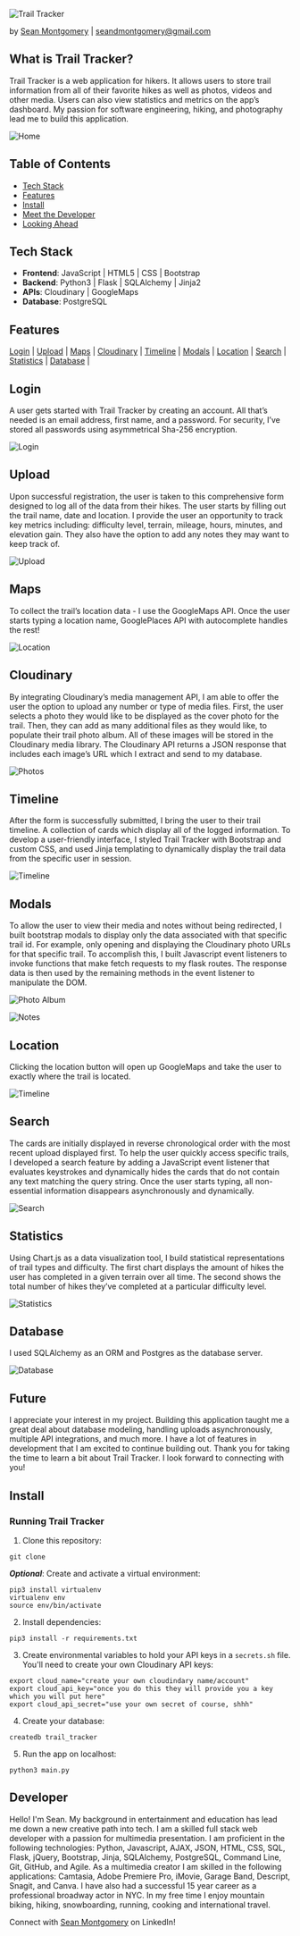 ![Trail Tracker](website/static/images/read-me-logo.png "Trail Tracker")

by [Sean Montgomery](https://www.linkedin.com/in/seandmontgomery/) | [seandmontgomery@gmail.com](mailto:seandmontgomery@gmail.com?subject=[GitHub]%20Trail_Tracker)

## <a name="#About"></a>What is Trail Tracker?

Trail Tracker is a web application for hikers. It allows users to store trail information from all of their favorite hikes as well as photos, videos and other media. Users can also view statistics and metrics on the app’s dashboard. My passion for software engineering, hiking, and photography lead me to build this application.

![Home](website/static/images/welcome.GIF)

## Table of Contents

- [Tech Stack](#Tech)
- [Features](#Features)
- [Install](#Install)
- [Meet the Developer](#Developer)
- [Looking Ahead](#Future)

## <a name="#Tech"></a>Tech Stack

- **Frontend**: JavaScript | HTML5 | CSS | Bootstrap
- **Backend**: Python3 | Flask | SQLAlchemy | Jinja2
- **APIs**: Cloudinary | GoogleMaps
- **Database**: PostgreSQL

## <a name="#Features"></a>Features

[Login](#Login) | [Upload](#Upload) | [Maps](#Maps) | [Cloudinary](#Cloudinary) | [Timeline](#Timeline) | [Modals](#Modals) | [Location](#Location) | [Search](#Search) | [Statistics](#Statistics) | [Database](#Database) |

## <a name="#Login"></a>Login

A user gets started with Trail Tracker by creating an account. All that’s needed is an email address, first name, and a password. For security, I’ve stored all passwords using asymmetrical Sha-256 encryption.

![Login](website/static/images/sign_up.GIF)

## <a name="#Upload"></a>Upload

Upon successful registration, the user is taken to this comprehensive form designed to log all of the data from their hikes. The user starts by filling out the trail name, date and location. I provide the user an opportunity to track key metrics including: difficulty level, terrain, mileage, hours, minutes, and elevation gain. They also have the option to add any notes they may want to keep track of.

![Upload](website/static/images/upload.GIF)

## <a name="#Maps"></a>Maps

To collect the trail’s location data - I use the GoogleMaps API. Once the user starts typing a location name, GooglePlaces API with autocomplete handles the rest!

![Location](website/static/images/location_input.GIF)

## <a name="#Cloudinary"></a>Cloudinary

By integrating Cloudinary’s media management API, I am able to offer the user the option to upload any number or type of media files. First, the user selects a photo they would like to be displayed as the cover photo for the trail. Then, they can add as many additional files as they would like, to populate their trail photo album. All of these images will be stored in the Cloudinary media library. The Cloudinary API returns a JSON response that includes each image’s URL which I extract and send to my database.

![Photos](website/static/images/photo_upload.GIF)

## <a name="#Timeline"></a>Timeline

After the form is successfully submitted, I bring the user to their trail timeline. A collection of cards which display all of the logged information. To develop a user-friendly interface, I styled Trail Tracker with Bootstrap and custom CSS, and used Jinja templating to dynamically display the trail data from the specific user in session.

![Timeline](website/static/images/timeline.GIF)

## <a name="#Modals"></a>Modals

To allow the user to view their media and notes without being redirected, I built bootstrap modals to display only the data associated with that specific trail id. For example, only opening and displaying the Cloudinary photo URLs for that specific trail. To accomplish this, I built Javascript event listeners to invoke functions that make fetch requests to my flask routes. The response data is then used by the remaining methods in the event listener to manipulate the DOM.

![Photo Album](website/static/images/photo_display.GIF)

![Notes](website/static/images/notes.GIF)

## <a name="#Location"></a>Location

Clicking the location button will open up GoogleMaps and take the user to exactly where the trail is located.

![Timeline](website/static/images/location.GIF)

## <a name="#Search"></a>Search

The cards are initially displayed in reverse chronological order with the most recent upload displayed first. To help the user quickly access specific trails, I developed a search feature by adding a JavaScript event listener that evaluates keystrokes and dynamically hides the cards that do not contain any text matching the query string. Once the user starts typing, all non-essential information disappears asynchronously and dynamically.

![Search](website/static/images/search.GIF)

## <a name="#Statistics"></a>Statistics

Using Chart.js as a data visualization tool, I build statistical representations of trail types and difficulty. The first chart displays the amount of hikes the user has completed in a given terrain over all time. The second shows the total number of hikes they’ve completed at a particular difficulty level.

![Statistics](website/static/images/charts.GIF)

## <a name="#Database"></a>Database

I used SQLAlchemy as an ORM and Postgres as the database server.

![Database](website/static/images/trail-tracker-db.png "Trail Tracker")

## <a name="#Future"></a>Future

I appreciate your interest in my project. Building this application taught me a great deal about database modeling, handling uploads asynchronously, multiple API integrations, and much more. I have a lot of features in development that I am excited to continue building out. Thank you for taking the time to learn a bit about Trail Tracker. I look forward to connecting with you!

## <a name="#Install"></a>Install

### Running Trail Tracker

1. Clone this repository:

```shell
git clone
```

**_Optional_**: Create and activate a virtual environment:

```shell
pip3 install virtualenv
virtualenv env
source env/bin/activate
```

2. Install dependencies:

```shell
pip3 install -r requirements.txt
```

3. Create environmental variables to hold your API keys in a `secrets.sh` file. You'll need to create your own Cloudinary API keys:

```
export cloud_name="create your own cloudindary name/account"
export cloud_api_key="once you do this they will provide you a key which you will put here"
export cloud_api_secret="use your own secret of course, shhh"
```

4. Create your database:

```shell
createdb trail_tracker
```

5. Run the app on localhost:

```shell
python3 main.py
```

## <a name="#Developer"></a>Developer

Hello! I'm Sean. My background in entertainment and education has lead me down a new creative path into tech. I am a skilled full stack web developer with a passion for multimedia presentation. I am proficient in the following technologies: Python, Javascript, AJAX, JSON, HTML, CSS, SQL, Flask, jQuery, Bootstrap, Jinja, SQLAlchemy, PostgreSQL, Command Line, Git, GitHub, and Agile. As a multimedia creator I am skilled in the following applications: Camtasia, Adobe Premiere Pro, iMovie, Garage Band, Descript, Snagit, and Canva. I have also had a successful 15 year career as a professional broadway actor in NYC. In my free time I enjoy mountain biking, hiking, snowboarding, running, cooking and international travel.

Connect with [Sean Montgomery](https://www.linkedin.com/in/seandmontgomery/) on LinkedIn!
